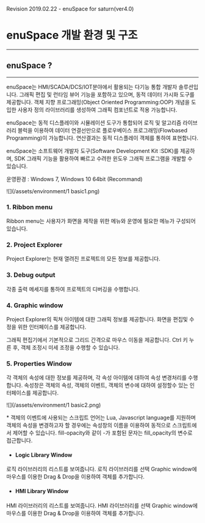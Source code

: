 Revision 2019.02.22 - enuSpace for saturn\(ver4.0\)

# **enuSpace 개발 환경 및 구조**

---

## enuSpace ?

---

enuSpace는 HMI/SCADA/DCS/IOT분야에서 활용되는 다기능 통합 개발자 솔루션입니다. 그래픽 편집 및 런타임 뷰어 기능을 포함하고 있으며, 동적 데이터 가시화 도구를 제공합니다. 객체 지향 프로그래밍\(Object Oriented Programming:OOP\) 개념을 도입한 사용자 정의 라이브러리를 생성하여 그래픽 컴포넌트로 적용 가능합니다.

enuSpace는 동적 디스플레이와 시뮬레이션 도구가 통합되어 로직 및 알고리즘 라이브러리 블럭을 이용하여 데이터 연결선만으로 플로우베이스 프로그래밍\(Flowbased Programming\)이 가능합니다. 연산결과는 동적 디스플레이 객체를 통하여 표현합니다.

enuSpace는 소프트웨어 개발자 도구\(Software Development Kit :SDK\)를 제공하며, SDK 그래픽 기능을 활용하여 빠르고 수려한 윈도우 그래픽 프로그램을 개발할 수 있습니다.

운영환경 : Windows 7, Windows 10 64bit \(Recommand\)

![](/assets/environment/1 basic1.png)

### 1. Ribbon menu

Ribbon menu는 사용자가 화면을 제작을 위한 메뉴와 운영에 필요한 메뉴가 구성되어 있습니다.

### 2. Project Explorer

Project Explorer는 현재 열려진 프로젝트의 모든 정보를 제공합니다.

### 3. Debug output

각종 출력 메세지를 통하여 프로젝트의 디버깅을 수행합니다.

### 4. Graphic window

Project Explorer의 픽쳐 아이템에 대한 그래픽 정보를 제공합니다. 화면을 편집및 수정을 위한 인터페이스를 제공합니다.

그래픽 편집기에서 기본적으로 그리드 간격으로 마우스 이동을 제공합니다. Ctrl 키 누른 후, 객체 조정시 미세 조정을 수행할 수 있습니다.

### 5. Properties Window

각 객체의 속성에 대한 정보를 제공하며, 각 속성 아이템에 대하여 속성 변경처리를 수행합니다. 속성창은 객체의 속성, 객체의 이벤트, 객체의 변수에 대하여 설정할수 있는 인터페이스를 제공합니다.

![](/assets/environment/1 basic2.png)

\* 객체의 이벤트에 사용되는 스크립트 언어는 Lua, Javascript language를 지원하며 객체의 속성을 변경하고자 할 경우에는 속성창의 이름을 이용하여 동적으로 스크립트에서 제어할 수 있습니다. fill-opacity와 같이 -가 포함된 문자는 fill\_opacity의 변수로 접근합니다.

* #### Logic Library Window

로직 라이브러리의 리스트를 보여줍니다. 로직 라이브러리를 선택 Graphic window에 마우스를 이용한 Drag & Drop을 이용하여 객체를 추가합니다.

* #### HMI Library Window

HMI 라이브러리의 리스트를 보여줍니다. HMI 라이브러리를 선택 Graphic window에 마우스를 이용한 Drag & Drop을 이용하여 객체를 추가합니다.

